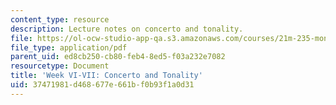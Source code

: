 ```yaml
---
content_type: resource
description: Lecture notes on concerto and tonality.
file: https://ol-ocw-studio-app-qa.s3.amazonaws.com/courses/21m-235-monteverdi-to-mozart-1600-1800-fall-2013/37471981d468677e661bf0b93f1a0d31_MIT21M_235_F13_week_VII_Con.pdf
file_type: application/pdf
parent_uid: ed8cb250-cb80-feb4-8ed5-f03a232e7082
resourcetype: Document
title: 'Week VI-VII: Concerto and Tonality'
uid: 37471981-d468-677e-661b-f0b93f1a0d31
---
```

